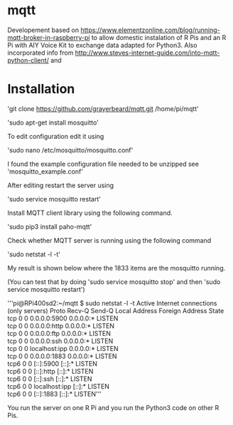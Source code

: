 # mqtt
Developement based on https://www.elementzonline.com/blog/running-mqtt-broker-in-raspberry-pi to allow domestic instalation of R Pis and an R Pi with AIY Voice Kit to exchange data adapted for Python3.
Also incorporated info from http://www.steves-internet-guide.com/into-mqtt-python-client/    and


# Installation

'git clone https://github.com/grayerbeard/mqtt.git /home/pi/mqtt'

'sudo apt-get install mosquitto'

To edit configuration edit it using

'sudo nano /etc/mosquitto/mosquitto.conf'

I found the example configuration file needed to be unzipped see 'mosquitto_example.conf'

After editing restart the server using 

'sudo service mosquitto restart'

Install MQTT client library using the following command.

'sudo pip3 install paho-mqtt'

Check whether MQTT server is running using the following command

'sudo netstat -l -t'

My result is shown below where the 1833 items are the mosquitto running.

(You can test that by doing 'sudo service mosquitto stop' and then 'sudo service mosquitto restart')

'''pi@RPi400sd2:~/mqtt $ sudo netstat -l -t
Active Internet connections (only servers)
Proto Recv-Q Send-Q Local Address           Foreign Address         State      
tcp        0      0 0.0.0.0:5900            0.0.0.0:*               LISTEN     
tcp        0      0 0.0.0.0:http            0.0.0.0:*               LISTEN     
tcp        0      0 0.0.0.0:ftp             0.0.0.0:*               LISTEN     
tcp        0      0 0.0.0.0:ssh             0.0.0.0:*               LISTEN     
tcp        0      0 localhost:ipp           0.0.0.0:*               LISTEN     
tcp        0      0 0.0.0.0:1883            0.0.0.0:*               LISTEN     
tcp6       0      0 [::]:5900               [::]:*                  LISTEN     
tcp6       0      0 [::]:http               [::]:*                  LISTEN     
tcp6       0      0 [::]:ssh                [::]:*                  LISTEN     
tcp6       0      0 localhost:ipp           [::]:*                  LISTEN     
tcp6       0      0 [::]:1883               [::]:*                  LISTEN'''

You run the server on one R Pi and you run the Python3 code on other R Pis.

